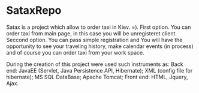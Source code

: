 # SataxRepo
Satax is a project which allow to order taxi in Kiev. =). 
First option. You can order taxi from main page, in this case you will be unregisteret client.
Seccond option. You can pass simple registration and You will have the opportunity to see your traveling history, make calendar events (in process) and of course you can order taxi from your work space.

During the creation of this project were used such instruments as:
Back end: JavaEE (Servlet, Java Persistence API, Hibernate); XML (config file for hibernate); MS SQL DataBase; Apache Tomcat; 
Front end: HTML, Jquery, Ajax.
